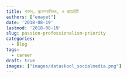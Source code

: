 ```yaml
---
title: প‍্যাশন, প্রফেশনালিজম, ও প্রায়োরিটি
authors: ["enayet"]
date: '2018-08-19'
lastmod: '2018-08-19'
slug: passion-professionalism-priority
categories:
  - Blog
tags:
  - career
draft: true
images: ["images/dataskool_socialmedia.png"]
---
```


